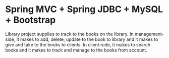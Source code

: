 # Spring MVC + Spring JDBC + MySQL + Bootstrap

Library project supplies to track to the books on the library.
In management-side, it makes to add, delete, update to the book to library and it makes to give and take to the books to clients.
In client-side, it makes to search books and it makes to track and manage to the books from account.
